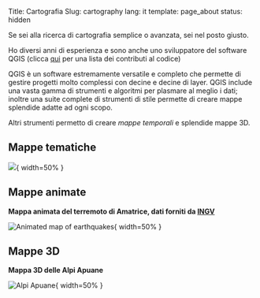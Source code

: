 Title: Cartografia
Slug: cartography
lang: it
template: page_about
status: hidden

Se sei alla ricerca di cartografia semplice o avanzata, sei nel posto giusto.

Ho diversi anni di esperienza e sono anche uno sviluppatore del software QGIS (clicca [qui](https://github.com/qgis/QGIS/commits?author=ghtmtt) per una lista dei contributi al codice)

QGIS è un software estremamente versatile e completo che permette di gestire progetti molto complessi con decine e decine di layer. QGIS include una vasta gamma di strumenti e algoritmi per plasmare al meglio i dati; inoltre una suite complete di strumenti di stile permette di creare mappe splendide adatte ad ogni scopo.

Altri strumenti permetto di creare *mappe temporali* e splendide mappe 3D.


## Mappe tematiche

![](/extras/ita_geo.png){ width=50% }

## Mappe animate

**Mappa animata del terremoto di Amatrice, dati forniti da [INGV](http://cnt.rm.ingv.it/)**

![Animated map of earthquakes](/extras/earthquakes_ita.gif){ width=50% }

## Mappe 3D

**Mappa 3D delle Alpi Apuane**

![Alpi Apuane](/extras/3dgif.gif){ width=50% }

